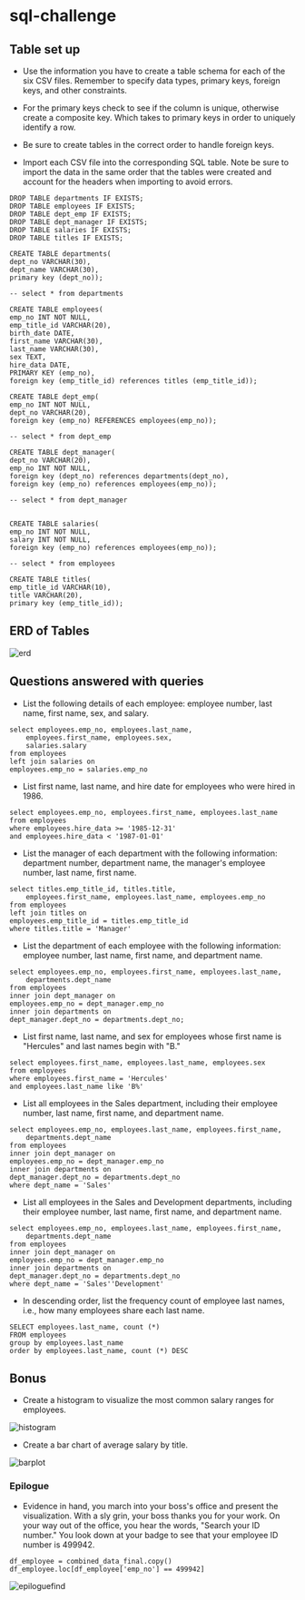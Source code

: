 # sql-challenge
## Table set up
* Use the information you have to create a table schema for each of the six CSV files. Remember to specify data types, primary keys, foreign keys, and other constraints.

* For the primary keys check to see if the column is unique, otherwise create a composite key. Which takes to primary keys in order to uniquely identify a row.
* Be sure to create tables in the correct order to handle foreign keys.
* Import each CSV file into the corresponding SQL table. Note be sure to import the data in the same order that the tables were created and account for the headers when importing to avoid errors.
```
DROP TABLE departments IF EXISTS;
DROP TABLE employees IF EXISTS;
DROP TABLE dept_emp IF EXISTS;
DROP TABLE dept_manager IF EXISTS;
DROP TABLE salaries IF EXISTS;
DROP TABLE titles IF EXISTS;

CREATE TABLE departments(
dept_no VARCHAR(30),
dept_name VARCHAR(30),
primary key (dept_no));

-- select * from departments

CREATE TABLE employees(
emp_no INT NOT NULL,
emp_title_id VARCHAR(20),
birth_date DATE,
first_name VARCHAR(30),
last_name VARCHAR(30),
sex TEXT,
hire_data DATE,
PRIMARY KEY (emp_no),
foreign key (emp_title_id) references titles (emp_title_id));

CREATE TABLE dept_emp(
emp_no INT NOT NULL,
dept_no VARCHAR(20),
foreign key (emp_no) REFERENCES employees(emp_no));

-- select * from dept_emp

CREATE TABLE dept_manager(
dept_no VARCHAR(20),
emp_no INT NOT NULL,
foreign key (dept_no) references departments(dept_no),
foreign key (emp_no) references employees(emp_no));

-- select * from dept_manager


CREATE TABLE salaries(
emp_no INT NOT NULL,
salary INT NOT NULL,
foreign key (emp_no) references employees(emp_no));

-- select * from employees

CREATE TABLE titles(
emp_title_id VARCHAR(10),
title VARCHAR(20),
primary key (emp_title_id));

```
## ERD of Tables

![erd](https://github.com/kmanning1224/sql-challenge/blob/master/EmployeeSQL/ERDoftables.png)

## Questions answered with queries

* List the following details of each employee: employee number, last name, first name, sex, and salary.
```
select employees.emp_no, employees.last_name,
	employees.first_name, employees.sex,
	salaries.salary
from employees
left join salaries on
employees.emp_no = salaries.emp_no
```

* List first name, last name, and hire date for employees who were hired in 1986.

```
select employees.emp_no, employees.first_name, employees.last_name
from employees
where employees.hire_data >= '1985-12-31'
and employees.hire_data < '1987-01-01'
```

* List the manager of each department with the following information: department number, department name, the manager's employee number, last name, first name.

```
select titles.emp_title_id, titles.title,
	employees.first_name, employees.last_name, employees.emp_no
from employees
left join titles on 
employees.emp_title_id = titles.emp_title_id
where titles.title = 'Manager'
```

* List the department of each employee with the following information: employee number, last name, first name, and department name.
```
select employees.emp_no, employees.first_name, employees.last_name,
	departments.dept_name
from employees
inner join dept_manager on
employees.emp_no = dept_manager.emp_no
inner join departments on
dept_manager.dept_no = departments.dept_no;
```

* List first name, last name, and sex for employees whose first name is "Hercules" and last names begin with "B."

```
select employees.first_name, employees.last_name, employees.sex
from employees
where employees.first_name = 'Hercules'
and employees.last_name like 'B%'
```

* List all employees in the Sales department, including their employee number, last name, first name, and department name.

```
select employees.emp_no, employees.last_name, employees.first_name,
	departments.dept_name
from employees
inner join dept_manager on
employees.emp_no = dept_manager.emp_no
inner join departments on 
dept_manager.dept_no = departments.dept_no
where dept_name = 'Sales'
```

* List all employees in the Sales and Development departments, including their employee number, last name, first name, and department name.

```
select employees.emp_no, employees.last_name, employees.first_name,
	departments.dept_name
from employees
inner join dept_manager on
employees.emp_no = dept_manager.emp_no
inner join departments on 
dept_manager.dept_no = departments.dept_no
where dept_name = 'Sales''Development'
```

* In descending order, list the frequency count of employee last names, i.e., how many employees share each last name.
```
SELECT employees.last_name, count (*)
FROM employees
group by employees.last_name
order by employees.last_name, count (*) DESC
```

## Bonus
* Create a histogram to visualize the most common salary ranges for employees.

![histogram](https://github.com/kmanning1224/sql-challenge/blob/master/EmployeeSQL/histogram_averages.png)

* Create a bar chart of average salary by title.

![barplot](https://github.com/kmanning1224/sql-challenge/blob/master/EmployeeSQL/barplot_salary_average.png)

### Epilogue

* Evidence in hand, you march into your boss's office and present the visualization. With a sly grin, your boss thanks you for your work. On your way out of the office, you hear the words, "Search your ID number." You look down at your badge to see that your employee ID number is 499942.

```
df_employee = combined_data_final.copy()
df_employee.loc[df_employee['emp_no'] == 499942]
```

![epiloguefind](https://i.gyazo.com/d6a51938ea4676547557d3dbe76a4da3.png)
